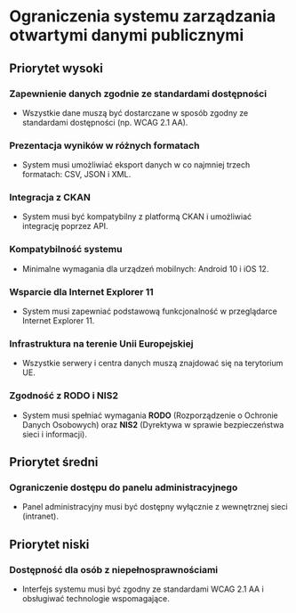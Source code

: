 # **Ograniczenia systemu zarządzania otwartymi danymi publicznymi**

## **Priorytet wysoki**

### **Zapewnienie danych zgodnie ze standardami dostępności**
- Wszystkie dane muszą być dostarczane w sposób zgodny ze standardami dostępności (np. WCAG 2.1 AA).

### **Prezentacja wyników w różnych formatach**
- System musi umożliwiać eksport danych w co najmniej trzech formatach: CSV, JSON i XML.

### **Integracja z CKAN**
- System musi być kompatybilny z platformą CKAN i umożliwiać integrację poprzez API.

### **Kompatybilność systemu**
- Minimalne wymagania dla urządzeń mobilnych: Android 10 i iOS 12.

### **Wsparcie dla Internet Explorer 11**
- System musi zapewniać podstawową funkcjonalność w przeglądarce Internet Explorer 11.

### **Infrastruktura na terenie Unii Europejskiej**
- Wszystkie serwery i centra danych muszą znajdować się na terytorium UE.

### **Zgodność z RODO i NIS2**
- System musi spełniać wymagania **RODO** (Rozporządzenie o Ochronie Danych Osobowych) oraz **NIS2** (Dyrektywa w sprawie bezpieczeństwa sieci i informacji).

## **Priorytet średni**

### **Ograniczenie dostępu do panelu administracyjnego**
- Panel administracyjny musi być dostępny wyłącznie z wewnętrznej sieci (intranet).

## **Priorytet niski**

### **Dostępność dla osób z niepełnosprawnościami**
- Interfejs systemu musi być zgodny ze standardami WCAG 2.1 AA i obsługiwać technologie wspomagające.
